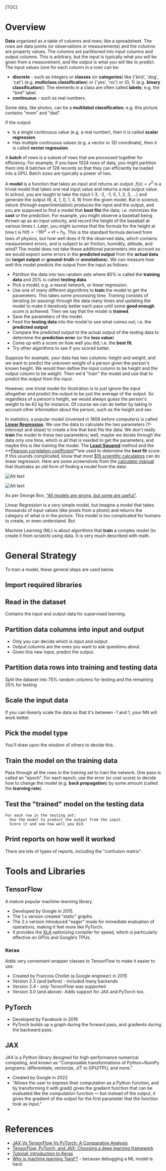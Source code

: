 [TOC]

<!--
DESCRIPTION: The mathematics of machine learning.
-->

# Overview

**Data** organized as a table of columns and rows; like a spreadsheet. The rows are data points (or observations or measurements)
and the columns are property values. The columns are partitioned into input columns and output columns. This is arbitrary, but the input is typically what you will be given from a measurement, and the output is what you will like to predict. The input values (one for each column in a row) can be:

* **discrete** - such as integers or **classes** (or **categories**) like {'bird', 'dog', 'cat'} (e.g. **multiclass classification**) or {'yes', 'no'} or {0, 1} (e.g. **binary classification**)). The elements in a class are often called **labels**; e.g. the "bird" label.
* **continuous** - such as real numbers.

Some data, like photos, can be a **multilabel classification**; e.g. this picture contains "mom" and "dad".

If the output:

* Is a single continuous value (e.g. a real number), then it is called **scalar regression**.
* Has multiple continuous values (e.g. a vector or 3D coordinate), then it is called **vector regression**.

A **batch** of rows is a subset of rows that are processed together for efficiency. For example, if you have 1024 rows of data, you might partition them into 8 batches of 128 records so that they can efficiently be loaded into a GPU. Batch sizes are typically a power of two.

A **model** is a function that takes an input and returns an output. $f(x) = x^2$ is a trivial model that takes one real input value and
returns a real output value. In school, you are taught to take the input (-3, -2, -1, 0, 1, 2, 3, ...) and generate the output
(9, 4, 1, 0, 1, 4, 9) from the given model. But in science, nature (through experimentation) produces the input and the output, and you are
supposed to find a model that **best fits** the data; i.e. minimizes the **cost** or the prediction. For example, you might observe a baseball being thrown up as an input velocity, and record the height of the baseball at various times t. Later, you might surmise that the formula for the height at time t is
$h(t) = -16t^2 + vt + h_0$. This is the standard formula derived from laws of physics, but how well does it fit the observed data,
which contains measurement errors, and is subject to air friction, humidity, altitude, and wind? The model does not take these additional parameters into account so we would expect some errors in the **predicted output** from the **actual data** (or **target output** or **ground-truth** or **annotations**). We can measure how well this model predicts the output from the input as follows:

* Partition the data into two random sets where 80% is called the **training data** and 20% is called **testing data**.
* Pick a model; e.g. a neural network, or linear regression.
* Use one of many different algorithms to **train** the model to get the parameters. This takes some processing time.
  Training consists of iterating (or passing) through the data many times and updating the model to make it iteratively better each
  pass until some **good enough** score is achieved. Then we say that the model is **trained**.
* Save the parameters of the model.
* Feed the **testing data** into the model to see what comes out; i.e. the **predicted output**
* Compare the predicted output to the actual output of the testing data to determine the **prediction error** (or the **loss value**)
* Come up with a score on how well you did; i.e. the **best fit**.
* Try other algorithms to see if you scored better.

Suppose for example, your data has two columns: height and weight; and we want to predict the unknown weight of a person given the person's known height. We would then define the input column to be height and the output column to be weight. Then we'd "train" the model and use that to predict the output from the input.

However, one trivial model for illustration is to just ignore the input altogether and predict the output to be just the average of the output. So regardless of a person's height, we would always guess the person's weight to be 62 kg for instance. Of course we can do better by taking in account other information about the person, such as the height and sex.

In statistics, a popular model (invented in 1808 before computers) is called **[Linear Regression](https://en.wikipedia.org/wiki/Linear_regression)**. We use the data to calculate the two parameters (Y-intercept and slope) to create a line that best fits the data. We don't really **train** the model to these two parameters; well, maybe we iterate through the data only one time, which is all that is needed to get the parameters, and maybe this is like training the model. The **[Least Squared](https://en.wikipedia.org/wiki/Least_squares)** method and the **[Pearson correlation coefficient](https://en.wikipedia.org/wiki/Pearson_correlation_coefficient)**are used to determine the **best fit** score. If this sounds complicated, know that most [$15 scientific calculators](https://www.amazon.com/Casio-fx-300ESPLS2-Scientific-Calculator-Textbook/dp/B086Z71GQ3) can do linear regression. Here are some screenshots from the [calculator manual](https://support.casio.com/storage/en/manual/pdf/EN/004/fx-300ES_PLUS_EN.pdf) that illustrates an old form of finding a model from the data:

![Alt text](/static/images/calclr1.png)

![Alt text](/static/images/calclr0.png)

As per George Box, ["All models are wrong, but some are useful"](https://en.wikipedia.org/wiki/All_models_are_wrong).

Linear Regression is a very simple model, but imagine a model that takes thousands of input values (like pixels from a photo) and returns the category of what is in the picture. This model is too complicated for humans to create, or even understand. But

Machine Learning (ML) is about algorithms that **train** a complex model (to create it from scratch) using data.
It is very much described with math.

# General Strategy

To train a model, these general steps are used below.

## Import required libraries

## Read in the dataset

Contains the input and output data for supervised learning.

## Partition data columns into input and output

* Only you can decide which is input and output.
* Output columns are the ones you want to ask questions about.
* Given this new input, predict the output.

## Partition data rows into training and testing data

Split the dataset into 75% random columns for testing and the remaining 25% for testing

## Scale the input data

If you can linearly scale the data so that it's between -1 and 1, your NN will work better.

## Pick the model type

You'll draw upon the wisdom of others to decide this.

## Train the model on the training data

Pass through all the rows in the training set to train the network. One pass is called an "epoch". For each epoch, use the error (or cost score) to decide how to change the model (e.g. **back propagation**) by some amount (called the **learning rate**).

## Test the "trained" model on the testing data

```
For each row in the testing set:
  Use the model to predict the output from the input.
  Score it and see how well you did.
```

## Print reports on how well it worked

There are lots of types of reports, including the "confusion matrix".


# Tools and Libraries

## TensorFlow

A mature popular machine-learning library.

* Developed by Google in 2015.
* The 1.x version created "static" graphs.
* The 2.x version introduced "eager" mode for immediate evaluation of operations, making it feel more like PyTorch.
* It provides the [XLA](https://www.tensorflow.org/xla) optimizing compiler for speed, which is particularly effective on GPUs and Google’s TPUs.

### Keras

Adds very convenient wrapper classes to TensorFlow to make it easier to use.

* Created by Francois Chollet (a Google engineer) in 2015
* Version 2.3 (and before) - included many backends
* Version 2.4 - only TensorFlow was supported
* Version 3.0 (and above)- Adds support for JAX and PyTorch too.

## PyTorch

* Developed by Facebook in 2016
* PyTorch builds up a graph during the forward pass, and gradients during the backward pass.


## JAX

JAX is a Python library designed for high-performance numerical computing, and known as "Composable transformations of Python+NumPy programs: differentiate, vectorize, JIT to GPU/TPU, and more."

* Created by Google in 2022
* "Allows the user to express their computation as a Python function, and by transforming it with grad() gives the gradient function that can be evaluated like the computation function — but instead of the output, it gives the gradient of the output for the first parameter that the function took as input."
*

# References

* [JAX Vs TensorFlow Vs PyTorch: A Comparative Analysis](https://analyticsindiamag.com/jax-vs-tensorflow-vs-pytorch-a-comparative-analysis/)
* [TensorFlow, PyTorch, and JAX: Choosing a deep learning framework](https://www.infoworld.com/article/3670114/tensorflow-pytorch-and-jax-choosing-a-deep-learning-framework.html)
* [Tutorial: Introduction to Keras](https://www.dataquest.io/blog/tutorial-introduction-to-keras/)
* [Why is machine learning 'hard'?](https://ai.stanford.edu/~zayd/why-is-machine-learning-hard.html) - because debugging a ML model is hard.